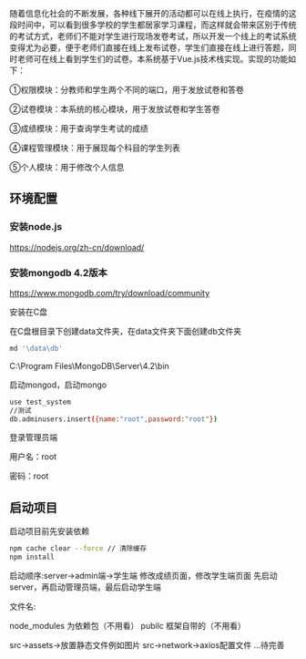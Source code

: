 
随着信息化社会的不断发展，各种线下展开的活动都可以在线上执行，在疫情的这段时间中，可以看到很多学校的学生都居家学习课程，而这样就会带来区别于传统的考试方式，老师们不能对学生进行现场发卷考试，所以开发一个线上的考试系统变得尤为必要，便于老师们直接在线上发布试卷，学生们直接在线上进行答题，同时老师可在线上看到学生们的试卷。本系统基于Vue.js技术栈实现。实现的功能如下：

①权限模块：分教师和学生两个不同的端口，用于发放试卷和答卷

②试卷模块：本系统的核心模块，用于发放试卷和学生答卷

③成绩模块：用于查询学生考试的成绩

④课程管理模块：用于展现每个科目的学生列表

⑤个人模块：用于修改个人信息



## 环境配置

### 安装node.js

https://nodejs.org/zh-cn/download/

### 安装mongodb 4.2版本

https://www.mongodb.com/try/download/community

安装在C盘

在C盘根目录下创建data文件夹，在data文件夹下面创建db文件夹

```bash
md '\data\db'
```


C:\Program Files\MongoDB\Server\4.2\bin

启动mongod，启动mongo

```bash
use test_system
//测试
db.adminusers.insert({name:"root",password:"root"})
```


登录管理员端

用户名：root

密码：root

## 启动项目

启动项目前先安装依赖

```bash
npm cache clear --force // 清除缓存
npm install
```

启动顺序:server→admin端→学生端
修改成绩页面，修改学生端页面
先启动server，再启动管理员端，最后启动学生端


文件名:

node_modules 为依赖包（不用看）
pubilc 框架自带的（不用看）

src→assets→放置静态文件例如图片
src→network→axios配置文件
...待完善